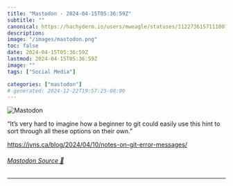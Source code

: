 ```yaml
---
title: "Mastodon - 2024-04-15T05:36:59Z"
subtitle: ""
canonical: https://hachyderm.io/users/mweagle/statuses/112273615711100713
description:
image: "/images/mastodon.png"
toc: false
date: 2024-04-15T05:36:59Z
lastmod: 2024-04-15T05:36:59Z
image: ""
tags: ["Social Media"]

categories: ["mastodon"]
# generated: 2024-12-22T19:57:25-08:00
---
```

![Mastodon](/images/mastodon.png)

<p>“It’s very hard to imagine how a beginner to git could easily use this hint to sort through all these options on their own.”</p><p><a href="https://jvns.ca/blog/2024/04/10/notes-on-git-error-messages/" target="_blank" rel="nofollow noopener noreferrer" translate="no"><span class="invisible">https://</span><span class="ellipsis">jvns.ca/blog/2024/04/10/notes-</span><span class="invisible">on-git-error-messages/</span></a></p>


###### [Mastodon Source 🐘](https://hachyderm.io/@mweagle/112273615711100713)

___
